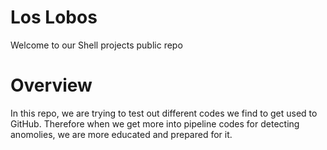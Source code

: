 # Los Lobos
Welcome to our Shell projects public repo
  
# Overview
In this repo, we are trying to test out different codes we find to get used to GitHub. Therefore when we get more into pipeline codes for detecting anomolies, we are more educated and prepared for it.

